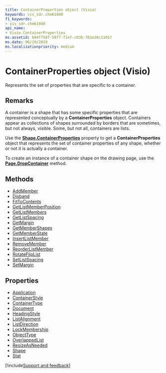```yaml
---
title: ContainerProperties object (Visio)
keywords: vis_sdr.chm61040
f1_keywords:
- vis_sdr.chm61040
api_name:
- Visio.ContainerProperties
ms.assetid: b94f758f-58f7-f1ef-c03b-761e26c11017
ms.date: 06/19/2019
ms.localizationpriority: medium
---
```



# ContainerProperties object (Visio)

Represents the set of properties that are specific to a container.


## Remarks

A container is a shape that has some specific properties that are represented conceptually by a **ContainerProperties** object. Containers appear as collections of shapes surrounded by borders that are sometimes, but not always, visible. Some, but not all, containers are lists.

Use the **[Shape.ContainerProperties](Visio.Shape.ContainerProperties.md)** property to get a **ContainerProperties** object that represents the set of container properties of any shape, whether or not it is actually a container.

To create an instance of a container shape on the drawing page, use the **[Page.DropContainer](Visio.Page.DropContainer.md)** method.


## Methods

- [AddMember](Visio.ContainerProperties.AddMember.md)
- [Disband](Visio.ContainerProperties.Disband.md)
- [FitToContents](Visio.ContainerProperties.FitToContents.md)
- [GetListMemberPosition](Visio.ContainerProperties.GetListMemberPosition.md)
- [GetListMembers](Visio.ContainerProperties.GetListMembers.md)
- [GetListSpacing](Visio.ContainerProperties.GetListSpacing.md)
- [GetMargin](Visio.ContainerProperties.GetMargin.md)
- [GetMemberShapes](Visio.ContainerProperties.GetMemberShapes.md)
- [GetMemberState](Visio.ContainerProperties.GetMemberState.md)
- [InsertListMember](Visio.ContainerProperties.InsertListMember.md)
- [RemoveMember](Visio.ContainerProperties.RemoveMember.md)
- [ReorderListMember](Visio.ContainerProperties.ReorderListMember.md)
- [RotateFlipList](Visio.ContainerProperties.RotateFlipList.md)
- [SetListSpacing](Visio.ContainerProperties.SetListSpacing.md)
- [SetMargin](Visio.ContainerProperties.SetMargin.md)


## Properties

- [Application](Visio.ContainerProperties.Application.md)
- [ContainerStyle](Visio.ContainerProperties.ContainerStyle.md)
- [ContainerType](Visio.ContainerProperties.ContainerType.md)
- [Document](Visio.containerproperties.document.md)
- [HeadingStyle](Visio.ContainerProperties.HeadingStyle.md)
- [ListAlignment](Visio.ContainerProperties.ListAlignment.md)
- [ListDirection](Visio.ContainerProperties.ListDirection.md)
- [LockMembership](Visio.ContainerProperties.LockMembership.md)
- [ObjectType](Visio.ContainerProperties.ObjectType.md)
- [OverlappedList](Visio.ContainerProperties.OverlappedList.md)
- [ResizeAsNeeded](Visio.ContainerProperties.ResizeAsNeeded.md)
- [Shape](Visio.ContainerProperties.Shape.md)
- [Stat](Visio.ContainerProperties.Stat.md)


[!include[Support and feedback](~/includes/feedback-boilerplate.md)]